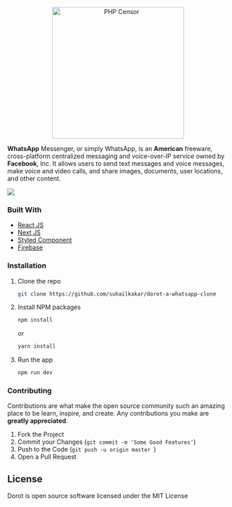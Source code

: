<p align="center">
    <img width="300" height="auto" src="http://pngimg.com/uploads/whatsapp/whatsapp_PNG9.png" alt="PHP Censor" />
</p>
   
**WhatsApp** Messenger, or simply WhatsApp, is an **American** freeware, cross-platform centralized messaging and voice-over-IP service owned by **Facebook**, Inc. It allows users to send text messages and voice messages, make voice and video calls, and share images, documents, user locations, and other content.

 <img src="https://i.ibb.co/PDK7mG3/screely-1616936249765.png" />




### Built With
* [React JS](https://reactjs.org)
* [Next JS](https://nextjs.org/)
* [Styled Component](https://styled-components.com/)
* [Firebase](https://firebase.google.com/)


### Installation

1. Clone the repo
   ```sh
   git clone https://github.com/suhailkakar/dorot-a-whatsapp-clone
   ```
2. Install NPM packages
   ```sh
   npm install
   ```
   or 
     ```sh
   yarn install
   ```
3. Run the app
   ```sh
   npm run dev
   ```

<!-- CONTRIBUTING -->
### Contributing

Contributions are what make the open source community such an amazing place to be learn, inspire, and create. Any contributions you make are **greatly appreciated**.

1. Fork the Project
3. Commit your Changes (`git commit -m 'Some Good Features'`)
4. Push to the Code (`git push -u origin master `)
5. Open a Pull Request

## License

Dorot is open source software licensed under the MIT License
